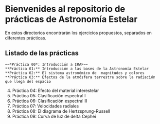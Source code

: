 # Bienvenides al repositorio de **prácticas** de Astronomía Estelar

En estos directorios encontrarán los ejercicios propuestos,
separados en diferentes prácticas.

## Listado de las prácticas

    ~~*Práctica 00*: Introducción a IRAF~~
    **Práctica 01:** Introducción a las bases de la Astronomía Estelar
    **Práctica 02:** El sistema astronómico de  magnitudes y colores
    **Práctica 03:** Efectos de la atmósfera terrestre sobre la radiación que llega del espacio
	
4. Práctica 04: Efecto del material interestelar 
5. Práctica 05: Clasificación espectral I
6. Práctica 06: Clasificación espectral II
7. Práctica 07: Velocidades radiales
8. Práctica 08: El diagrama de Hertzsprung-Russell
9. Práctica 09: Curva de luz de delta Cephei 
